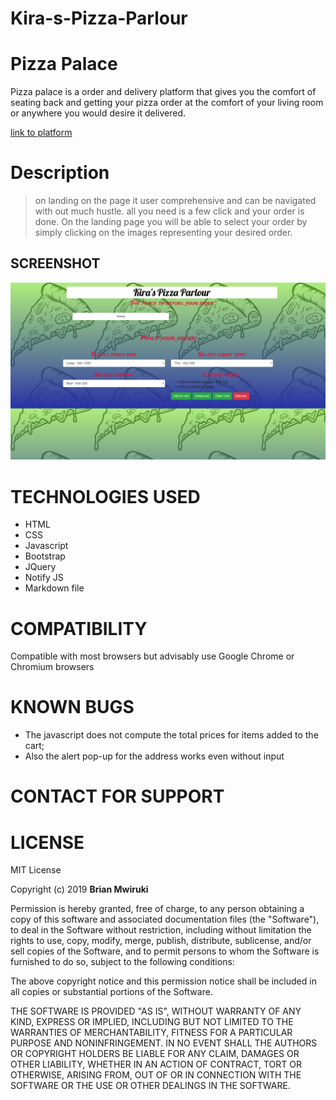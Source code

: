 # Kira-s-Pizza-Parlour
#  Pizza Palace
  Pizza palace is a order and delivery platform that gives you the comfort of seating back and getting your pizza order at the comfort of your living room or anywhere you would desire it delivered.

  [link to platform](https://bryan4real.github.io/week4ip/)

# Description
> on landing on the page it user comprehensive and  can be navigated with out much hustle. all you need is a few click and your order is done. On the landing page you will be able to select your order by simply clicking on the images representing your desired order.

## SCREENSHOT

  ![SCREENSHOT](images/SCREENSHOT.png)



# TECHNOLOGIES USED

  - HTML
  - CSS
  - Javascript
  - Bootstrap
  - JQuery
  - Notify JS
  - Markdown file

# COMPATIBILITY

Compatible with most browsers but advisably use Google Chrome or Chromium browsers 

# KNOWN BUGS

  - The javascript does not compute the total prices for items added to the cart;
  - Also the alert pop-up for the address works even without input


# CONTACT FOR SUPPORT


# LICENSE
MIT License

Copyright (c) 2019 **Brian Mwiruki**

Permission is hereby granted, free of charge, to any person obtaining a copy
of this software and associated documentation files (the "Software"), to deal
in the Software without restriction, including without limitation the rights
to use, copy, modify, merge, publish, distribute, sublicense, and/or sell
copies of the Software, and to permit persons to whom the Software is
furnished to do so, subject to the following conditions:

The above copyright notice and this permission notice shall be included in all
copies or substantial portions of the Software.

THE SOFTWARE IS PROVIDED "AS IS", WITHOUT WARRANTY OF ANY KIND, EXPRESS OR
IMPLIED, INCLUDING BUT NOT LIMITED TO THE WARRANTIES OF MERCHANTABILITY,
FITNESS FOR A PARTICULAR PURPOSE AND NONINFRINGEMENT. IN NO EVENT SHALL THE
AUTHORS OR COPYRIGHT HOLDERS BE LIABLE FOR ANY CLAIM, DAMAGES OR OTHER
LIABILITY, WHETHER IN AN ACTION OF CONTRACT, TORT OR OTHERWISE, ARISING FROM,
OUT OF OR IN CONNECTION WITH THE SOFTWARE OR THE USE OR OTHER DEALINGS IN THE
SOFTWARE.
